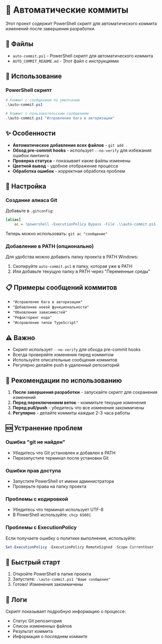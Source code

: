 # 🤖 Автоматические коммиты

Этот проект содержит PowerShell скрипт для автоматического коммита изменений после завершения разработки.

## 📁 Файлы

- `auto-commit.ps1` - PowerShell скрипт для автоматического коммита
- `AUTO_COMMIT_README.md` - Этот файл с инструкциями

## 🚀 Использование

### PowerShell скрипт

```powershell
# Коммит с сообщением по умолчанию
.\auto-commit.ps1

# Коммит с пользовательским сообщением
.\auto-commit.ps1 "Исправление бага в авторизации"
```

## ✨ Особенности

- **Автоматическое добавление всех файлов** - `git add .`
- **Обход pre-commit hooks** - использует `--no-verify` для избежания ошибок линтинга
- **Проверка статуса** - показывает какие файлы изменены
- **Цветной вывод** - удобное отображение процесса
- **Обработка ошибок** - корректная обработка проблем

## 🔧 Настройка

### Создание алиаса Git

Добавьте в `.gitconfig`:

```ini
[alias]
    ac = !powershell -ExecutionPolicy Bypass -File .\\auto-commit.ps1
```

Теперь можно использовать: `git ac "сообщение"`

### Добавление в PATH (опционально)

Для удобства можно добавить папку проекта в PATH Windows:

1. Скопируйте `auto-commit.ps1` в папку, которая уже в PATH
2. Или добавьте текущую папку в PATH через "Переменные среды"

## 📋 Примеры сообщений коммитов

- `"Исправление бага в авторизации"`
- `"Добавление новой функциональности"`
- `"Обновление зависимостей"`
- `"Рефакторинг кода"`
- `"Исправление типов TypeScript"`

## ⚠️ Важно

- Скрипт использует `--no-verify` для обхода pre-commit hooks
- Всегда проверяйте изменения перед коммитом
- Используйте описательные сообщения коммитов
- Регулярно делайте push в удаленный репозиторий

## 🎯 Рекомендации по использованию

1. **После завершения разработки** - запускайте скрипт для сохранения изменений
2. **Перед переключением веток** - коммитьте текущие изменения
3. **Перед pull/push** - убедитесь что все изменения закоммичены
4. **Регулярно** - делайте коммиты каждые 2-3 часа работы

## 🆘 Устранение проблем

### Ошибка "git не найден"
- Убедитесь что Git установлен и добавлен в PATH
- Перезапустите терминал после установки Git

### Ошибки прав доступа
- Запустите PowerShell от имени администратора
- Проверьте права на папку проекта

### Проблемы с кодировкой
- Убедитесь что терминал использует UTF-8
- В PowerShell используйте: `chcp 65001`

### Проблемы с ExecutionPolicy
Если получаете ошибку о политике выполнения, используйте:
```powershell
Set-ExecutionPolicy -ExecutionPolicy RemoteSigned -Scope CurrentUser
```

## 🚀 Быстрый старт

1. Откройте PowerShell в папке проекта
2. Запустите: `.\auto-commit.ps1 "Ваше сообщение"`
3. Готово! Изменения закоммичены

## 📝 Логи

Скрипт показывает подробную информацию о процессе:
- Статус Git репозитория
- Список измененных файлов
- Результат коммита
- Информация о последнем коммите
